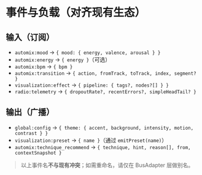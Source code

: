 # 事件与负载（对齐现有生态）

## 输入（订阅）
- `automix:mood` → `{ mood: { energy, valence, arousal } }`
- `automix:energy` → `{ energy }`（可选）
- `automix:bpm` → `{ bpm }`
- `automix:transition` → `{ action, fromTrack, toTrack, index, segment? }`
- `visualization:effect` → `{ pipeline: { tags?, nodes?[] } }`
- `radio:telemetry` → `{ dropoutRate?, recentErrors?, simpleHeadTail? }`

## 输出（广播）
- `global:config` → `{ theme: { accent, background, intensity, motion, contrast } }`
- `visualization:preset` → `{ name }`（通过 `emitPreset(name)`）
- `automix:technique_recommend` → `{ technique, hint, reason[], from, contextSnapshot }`

> 以上事件名**不与现有冲突**；如需重命名，请仅在 BusAdapter 层做别名。
